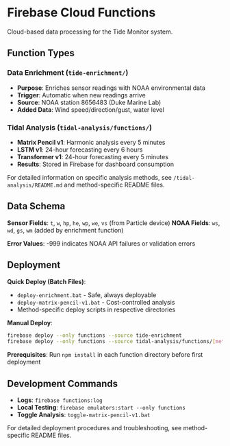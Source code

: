 # Firebase Cloud Functions

Cloud-based data processing for the Tide Monitor system.

## Function Types

### Data Enrichment (`tide-enrichment/`)
- **Purpose**: Enriches sensor readings with NOAA environmental data  
- **Trigger**: Automatic when new readings arrive
- **Source**: NOAA station 8656483 (Duke Marine Lab)
- **Added Data**: Wind speed/direction/gust, water level

### Tidal Analysis (`tidal-analysis/functions/`)
- **Matrix Pencil v1**: Harmonic analysis every 5 minutes
- **LSTM v1**: 24-hour forecasting every 6 hours  
- **Transformer v1**: 24-hour forecasting every 5 minutes
- **Results**: Stored in Firebase for dashboard consumption

For detailed information on specific analysis methods, see `/tidal-analysis/README.md` and method-specific README files.

## Data Schema

**Sensor Fields**: `t`, `w`, `hp`, `he`, `wp`, `we`, `vs` (from Particle device)
**NOAA Fields**: `ws`, `wd`, `gs`, `wm` (added by enrichment function)

**Error Values**: -999 indicates NOAA API failures or validation errors

## Deployment

**Quick Deploy (Batch Files)**:
- `deploy-enrichment.bat` - Safe, always deployable
- `deploy-matrix-pencil-v1.bat` - Cost-controlled analysis
- Method-specific deploy scripts in respective directories

**Manual Deploy**:
```bash
firebase deploy --only functions --source tide-enrichment
firebase deploy --only functions --source tidal-analysis/functions/[method]/[version]
```

**Prerequisites**: Run `npm install` in each function directory before first deployment

## Development Commands

- **Logs**: `firebase functions:log`
- **Local Testing**: `firebase emulators:start --only functions`
- **Toggle Analysis**: `toggle-matrix-pencil-v1.bat`

For detailed deployment procedures and troubleshooting, see method-specific README files.